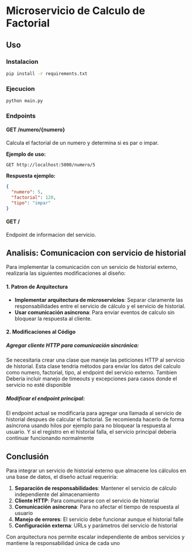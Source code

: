 # Microservicio de Calculo de Factorial

## Uso

### Instalacion
```bash
pip install -r requirements.txt
```

### Ejecucion
```bash
python main.py
```

### Endpoints

#### GET /numero/{numero}
Calcula el factorial de un numero y determina si es par o impar.

**Ejemplo de uso:**
```
GET http://localhost:5000/numero/5
```

**Respuesta ejemplo:**
```json
{
  "numero": 5,
  "factorial": 120,
  "tipo": "impar"
}
```

#### GET /
Endpoint de informacion del servicio.

## Analisis: Comunicacion con servicio de historial

Para implementar la comunicación con un servicio de historial externo, realizaría las siguientes modificaciones al diseño:

#### 1. Patron de Arquitectura
- **Implementar arquitectura de microservicios**: Separar claramente las responsabilidades entre el servicio de cálculo y el servicio de historial.
- **Usar comunicación asíncrona**: Para enviar eventos de calculo sin bloquear la respuesta al cliente.

#### 2. Modificaciones al Código

##### Agregar cliente HTTP para comunicación sincrónica:
Se necesitaria crear una clase que maneje las peticiones HTTP al servicio de historial. Esta clase tendria métodos para enviar los datos del calculo como numero, factorial, tipo, al endpoint del servicio externo. Tambien Deberia incluir manejo de timeouts y excepciones para casos donde el servicio no esté disponible

##### Modificar el endpoint principal:
El endpoint actual se modificaria para agregar una llamada al servicio de historial despues de calcular el factorial. Se recomienda hacerlo de forma asíncrona usando hilos por ejemplo para no bloquear la respuesta al usuario. Y si el registro en el historial falla, el servicio principal deberia continuar funcionando normalmente

## Conclusión

Para integrar un servicio de historial externo que almacene los cálculos en una base de datos, el diseño actual requeriría:

1. **Separación de responsabilidades**: Mantener el servicio de cálculo independiente del almacenamiento
2. **Cliente HTTP**: Para comunicarse con el servicio de historial
3. **Comunicación asíncrona**: Para no afectar el tiempo de respuesta al usuario
4. **Manejo de errores**: El servicio debe funcionar aunque el historial falle
5. **Configuración externa**: URLs y parámetros del servicio de historial

Con arquitectura nos permite escalar independiente de ambos servicios y mantiene la responsabilidad única de cada uno